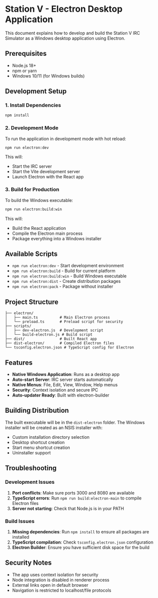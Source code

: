 # Station V - Electron Desktop Application

This document explains how to develop and build the Station V IRC Simulator as a Windows desktop application using Electron.

## Prerequisites

- Node.js 18+ 
- npm or yarn
- Windows 10/11 (for Windows builds)

## Development Setup

### 1. Install Dependencies

```bash
npm install
```

### 2. Development Mode

To run the application in development mode with hot reload:

```bash
npm run electron:dev
```

This will:
- Start the IRC server
- Start the Vite development server
- Launch Electron with the React app

### 3. Build for Production

To build the Windows executable:

```bash
npm run electron:build:win
```

This will:
- Build the React application
- Compile the Electron main process
- Package everything into a Windows installer

## Available Scripts

- `npm run electron:dev` - Start development environment
- `npm run electron:build` - Build for current platform
- `npm run electron:build:win` - Build Windows executable
- `npm run electron:dist` - Create distribution packages
- `npm run electron:pack` - Package without installer

## Project Structure

```
├── electron/
│   ├── main.ts          # Main Electron process
│   └── preload.ts       # Preload script for security
├── scripts/
│   ├── dev-electron.js  # Development script
│   └── build-electron.js # Build script
├── dist/                # Built React app
├── dist-electron/       # Compiled Electron files
└── tsconfig.electron.json # TypeScript config for Electron
```

## Features

- **Native Windows Application**: Runs as a desktop app
- **Auto-start Server**: IRC server starts automatically
- **Native Menus**: File, Edit, View, Window, Help menus
- **Security**: Context isolation and secure IPC
- **Auto-updater Ready**: Built with electron-builder

## Building Distribution

The built executable will be in the `dist-electron` folder. The Windows installer will be created as an NSIS installer with:

- Custom installation directory selection
- Desktop shortcut creation
- Start menu shortcut creation
- Uninstaller support

## Troubleshooting

### Development Issues

1. **Port conflicts**: Make sure ports 3000 and 8080 are available
2. **TypeScript errors**: Run `npm run build:electron-main` to compile Electron files
3. **Server not starting**: Check that Node.js is in your PATH

### Build Issues

1. **Missing dependencies**: Run `npm install` to ensure all packages are installed
2. **TypeScript compilation**: Check `tsconfig.electron.json` configuration
3. **Electron Builder**: Ensure you have sufficient disk space for the build

## Security Notes

- The app uses context isolation for security
- Node integration is disabled in renderer process
- External links open in default browser
- Navigation is restricted to localhost/file protocols
